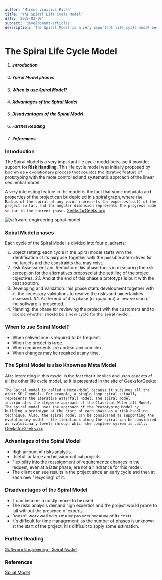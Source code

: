 ```yaml
---
author: 'Marcus Vinicius Richa'
title: 'The Spiral Life Cycle Model'
date: '2022-02-08'
subject: 'development-articles'
description: 'The Spiral Model is a very important life cycle model because it provides support for **Risk Handling**. This life cycle model was initially proposed by boehm as a evolutionary process that couples the iterative feature of prototyping with the more controlled and systematic approach of the linear sequential model.'
---
```


# The Spiral Life Cycle Model

1. ##### Introduction     
2. ##### Spiral Model phases
3. ##### When to use Spiral Model? 
4. ##### Advantages of the Spiral Model
5. ##### Disadvantages of the Spiral Model
6. ##### Further Reading
7. ##### References

### Introduction

The Spiral Model is a very important life cycle model because it provides support for **Risk Handling**. This life cycle model was initially proposed by boehm as a evolutionary process that couples the iterative feature of prototyping with the more controlled and systematic approach of the linear sequential model.

A very interesting feature in the model is the fact that some metadata and properties of the project can be depicted in a spiral graph, where `The Radius of the spiral at any point represents the expenses(cost) of the project so far, and the angular dimension represents the progress made so far in the current phase.` 
[GeeksforGeeks.org](https://www.geeksforgeeks.org/software-engineering-spiral-model/)


![software-engineering-spiral-model](/images/articles/dev-ops/spiral-model.jpg)


### Spiral Model phases

Each cycle of the Spiral Model is divided into four quadrants:

1. Object setting: each cycle in the Spiral model starts with the identification of its purpose, together with the possible alternatives for the targets and the constraints that may exist.
2. Risk Assessment and Reduction: this phase focus in measuring the risk perception for the alternatives proposed at the settiling of the project objectives.
	2.1. And at the end of this phase a prototype is built with the best solution.
3. Developing and Validation: this phase starts development together with all the necessary validations to resolve the risks and uncertainties assessed.
	3.1. At the end of this phase (or quadrant) a new version of the software is presented.
4. Planning: the phase for reviewing the project with the customers and to decide whether should be a new cycle for the spiral model.


### When to use Spiral Model?

- When deliverance is required to be frequent.
- When the project is large.
- When requirements are unclear and complex.
- When changes may be required at any time.

### The Spiral Model is also Known as Meta Model

Also interesting in this model is the fact that it implies and uses aspects of all the other life cycle model, as it is presented in the site of GeeksforGeeks:

`The Spiral model is called a Meta-Model because it subsumes all the other SDLC models. For example, a single loop spiral actually represents the Iterative Waterfall Model. The spiral model incorporates the stepwise approach of the Classical Waterfall Model. The spiral model uses the approach of the Prototyping Model by building a prototype at the start of each phase as a risk-handling technique. Also, the spiral model can be considered as supporting the evolutionary model – the iterations along the spiral can be considered as evolutionary levels through which the complete system is built.` 
[GeeksforGeeks.org](https://www.geeksforgeeks.org/software-engineering-spiral-model/)

### Advantages of the Spiral Model

- High amount of risks analysis.
- Useful for large and mission-critical projects.
- Flexibility into the reassignment of requirements: changes in the request, even at a later phase, are not a hindrance for this model.
- The client can see results in the project since an early cycle and then at each new "recycling" of it.

### Disadvantages of the Spiral Model 

- It can become a costly model to be used.
- The risks analysis demand high expertise and the project would prone to fail without the presence of experts.
- Doesn't work well with smaller projects because of its costs.
- It's difficult for time management: as the number of phases is unknown at the start of the project, it is difficult to apply some estimation.




### Further Reading

[Software Engineering | Spiral Model](https://www.geeksforgeeks.org/software-engineering-spiral-model/)


### References


[Spiral Model](https://www.javatpoint.com/software-engineering-spiral-model)

